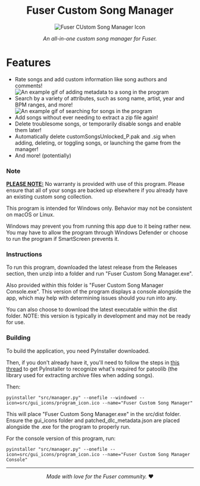 <h1 align="center">Fuser Custom Song Manager</h1>
<p align="center">
<img src="https://github.com/N1nDr0id/FuserCustomSongManager/blob/main/docs/logo.jpg?raw=true" alt="Fuser CUstom Song Manager Icon">
</p>
<p align="center">
<i>An all-in-one custom song manager for Fuser.</i>
</p>

# Features
<ul>
  <li>Rate songs and add custom information like song authors and comments!<br><img src="https://github.com/N1nDr0id/FuserCustomSongManager/blob/main/docs/edit_song.gif?raw=true" alt="An example gif of adding metadata to a song in the program"></li>
  <li>Search by a variety of attributes, such as song name, artist, year and BPM ranges, and more!<br><img src="https://github.com/N1nDr0id/FuserCustomSongManager/blob/main/docs/search.gif?raw=true" alt="An example gif of searching for songs in the program"></li>
  <li>Add songs without ever needing to extract a zip file again!</li>
  <li>Delete troublesome songs, or temporarily disable songs and enable them later!</li>
  <li>Automatically delete customSongsUnlocked_P.pak and .sig when adding, deleting, or toggling songs, or launching the game from the manager!</li>
  <li>And more! (potentially)</li>
</ul>

### Note
<b><ins>PLEASE NOTE:</ins></b> No warranty is provided with use of this program. Please ensure that all of your songs are backed up elsewhere if you already have an existing custom song collection.

This program is intended for Windows only. Behavior may not be consistent on macOS or Linux.

Windows may prevent you from running this app due to it being rather new. You may have to allow the program through Windows Defender or choose to run the program if SmartScreen prevents it.

### Instructions
To run this program, downloaded the latest release from the Releases section, then unzip into a folder and run "Fuser Custom Song Manager.exe".

Also provided within this folder is "Fuser Custom Song Manager Console.exe". This version of the program displays a console alongside the app, which may help with determining issues should you run into any.

You can also choose to download the latest executable within the dist folder. NOTE: this version is typically in development and may not be ready for use.

### Building
To build the application, you need PyInstaller downloaded.

Then, if you don't already have it, you'll need to follow the steps in [this thread](https://github.com/pyinstaller/pyinstaller/issues/3013#issuecomment-363916070) to get PyInstaller to recognize what's required for patoolib (the library used for extracting archive files when adding songs).

Then:

```shell
pyinstaller "src/manager.py" --onefile --windowed --icon=src/gui_icons/program_icon.ico --name="Fuser Custom Song Manager"
```

This will place "Fuser Custom Song Manager.exe" in the src/dist folder. Ensure the gui_icons folder and patched_dlc_metadata.json are placed alongside the .exe for the program to properly run.

For the console version of this program, run:

```shell
pyinstaller "src/manager.py" --onefile --icon=src/gui_icons/program_icon.ico --name="Fuser Custom Song Manager Console"
```

<hr>
<p align="center"><i>Made with love for the Fuser community.</i> ❤️</p>
